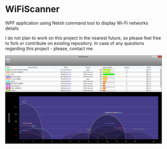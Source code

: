 # WiFiScanner
WPF application using Netsh command tool to display Wi-Fi networks details

I do not plan to work on this project in the nearest future, so please feel free to fork or contribute on existing repository. In case of any questions regarding this project - please, contact me.

![Screenshot](https://raw.githubusercontent.com/angelPL/WiFiScanner/master/screenshot.png)
